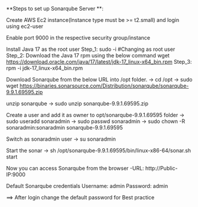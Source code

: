 **Steps to set up Sonarqube Server **:

Create AWS Ec2 instance(Instance type must be >= t2.small) and login using ec2-user

Enable port 9000 in the respective security group/instance

Install Java 17 as the root user
      Step_1: sudo -i #Changing as root user
      Step_2: Download the Java 17 rpm using the below command
              wget https://download.oracle.com/java/17/latest/jdk-17_linux-x64_bin.rpm
      Step_3: rpm -i jdk-17_linux-x64_bin.rpm

Download Sonarqube from the below URL into /opt folder.
  -> cd /opt
  -> sudo wget https://binaries.sonarsource.com/Distribution/sonarqube/sonarqube-9.9.1.69595.zip

unzip sonarqube
  -> sudo unzip sonarqube-9.9.1.69595.zip

Create a user and add it as owner to opt/sonarqube-9.9.1.69595 folder
  -> sudo useradd sonaradmin
  -> sudo passwd sonaradmin
  -> sudo chown -R sonaradmin:sonaradmin sonarqube-9.9.1.69595 

Switch as sonaradmin user
  -> su sonaradmin

Start the sonar
  -> sh /opt/sonarqube-9.9.1.69595/bin/linux-x86-64/sonar.sh start

Now you can access Sonarqube from the browser
 -URL: http://Public-IP:9000

Default Sonarqube credentials 
 Username: admin
 Password: admin

==> After login change the default password for Best practice 
